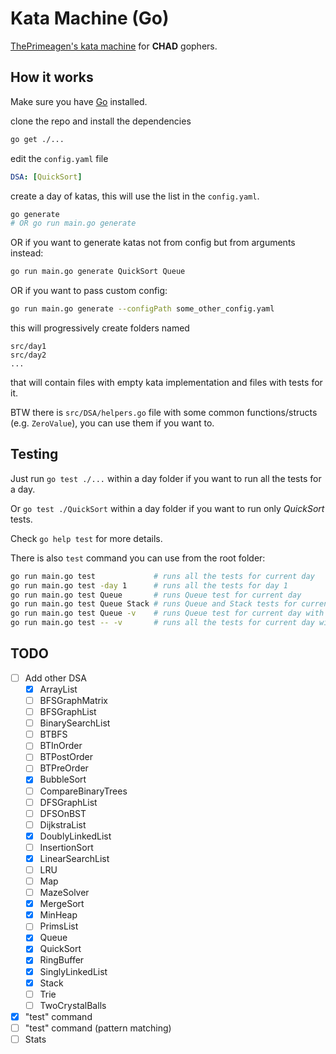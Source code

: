 # Kata Machine (Go)

[ThePrimeagen's kata machine](https://github.com/ThePrimeagen/kata-machine) for **CHAD** gophers.

## How it works

Make sure you have [Go](https://go.dev/doc/install) installed.

clone the repo and install the dependencies

```bash
go get ./...
```

edit the `config.yaml` file

```yaml
DSA: [QuickSort]
```

create a day of katas, this will use the list in the `config.yaml`.

```bash
go generate
# OR go run main.go generate
```

OR if you want to generate katas not from config but from arguments instead:

```bash
go run main.go generate QuickSort Queue
```

OR if you want to pass custom config:

```bash
go run main.go generate --configPath some_other_config.yaml
```

this will progressively create folders named

```
src/day1
src/day2
...
```

that will contain files with empty kata implementation and files with tests for it.

BTW there is `src/DSA/helpers.go` file with some common functions/structs (e.g. `ZeroValue`), you can use them if you want to.

## Testing

Just run `go test ./...` within a day folder if you want to run all the tests for a day.

Or `go test ./QuickSort` within a day folder if you want to run only _QuickSort_ tests.

Check `go help test` for more details.

There is also `test` command you can use from the root folder:

```bash
go run main.go test             # runs all the tests for current day
go run main.go test -day 1      # runs all the tests for day 1
go run main.go test Queue       # runs Queue test for current day
go run main.go test Queue Stack # runs Queue and Stack tests for current day
go run main.go test Queue -v    # runs Queue test for current day with verbose output
go run main.go test -- -v       # runs all the tests for current day with verbose output
```

## TODO

- [ ] Add other DSA
  - [x] ArrayList
  - [ ] BFSGraphMatrix
  - [ ] BFSGraphList
  - [ ] BinarySearchList
  - [ ] BTBFS
  - [ ] BTInOrder
  - [ ] BTPostOrder
  - [ ] BTPreOrder
  - [x] BubbleSort
  - [ ] CompareBinaryTrees
  - [ ] DFSGraphList
  - [ ] DFSOnBST
  - [ ] DijkstraList
  - [x] DoublyLinkedList
  - [ ] InsertionSort
  - [x] LinearSearchList
  - [ ] LRU
  - [ ] Map
  - [ ] MazeSolver
  - [x] MergeSort
  - [x] MinHeap
  - [ ] PrimsList
  - [x] Queue
  - [x] QuickSort
  - [x] RingBuffer
  - [x] SinglyLinkedList
  - [x] Stack
  - [ ] Trie
  - [ ] TwoCrystalBalls
- [x] "test" command
- [ ] "test" command (pattern matching)
- [ ] Stats
